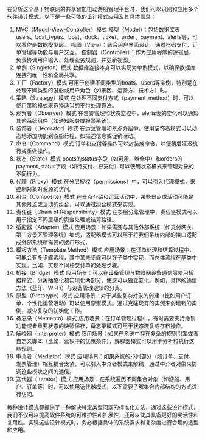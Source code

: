 在分析这个基于物联网的共享智能电动游船管理平台时，我们可以识别和应用多个软件设计模式。以下是一些可能的设计模式应用及其具体信息：

1. MVC（Model-View-Controller）模式
   模型（Model）：包括数据库表users、boat_types、boat、dock、ticket、order、payment、alerts等，可以看作是数据模型层。
   视图（View）：结合用户界面设计，通过扫码支付、订单管理等功能与用户交互。
   控制器（Controller）：作为应用程序的逻辑层，负责协调用户输入、处理业务规则，并更新视图。
2. 单例（Singleton）模式
   数据库连接本身可以实现为单例模式，以确保数据库连接的唯一性和全局共享。
3. 工厂（Factory）模式
   可用于创建不同类型的boats、users等实例，特别是在处理不同类型的游船或用户角色（如景区、运营方、技术方）时。
4. 策略（Strategy）模式
   在处理不同支付方式（payment_method）时，可以使用策略模式来选择适当的支付处理算法。
5. 观察者（Observer）模式
   在告警管理和状态监控中，alerts表的变化可以通知其他系统组件（如通知服务或报警系统）。
6. 装饰者（Decorator）模式
   在运营管理和景点介绍中，使用装饰者模式可以动态地添加功能到游船行程，如描述信息或促销活动。
7. 命令（Command）模式
   订单和支付等操作可以封装成命令，以便稍后延迟执行或重做操作。
8. 状态（State）模式
   boats的status字段（如可用、维修中）和orders的payment_status字段（如待支付、已支付）可以使用状态模式来管理对象的不同行为。
9. 代理（Proxy）模式
   在分层授权（permissions）中，可以引入代理模式，来控制对象对资源的访问。
10. 组合（Composite）模式
    在景点介绍和运营活动中，某些景点或活动可能是其他景点或活动的组合，可以通过组合模式来实现。
11. 责任链（Chain of Responsibility）模式
    在多层分账管理中，责任链模式可以用于指定不同层级的资金处理或结算路径。
12. 适配器（Adapter）模式
    应用场景：如果需要与其他外部系统（如支付网关、第三方景区管理系统）集成，适配器模式可以用于将我们系统内部的接口适配成外部系统所需要的接口形式。
13. 模板方法（Template Method）模式
    应用场景：在订单处理和结算过程中，可能会有多步骤流程，其中某些步骤可以在子类中实现，而总体流程在基类中实现。比如，实现不同种类订单的处理步骤。
14. 桥接（Bridge）模式
    应用场景：可以在设备管理与物联网设备通信层使用桥接模式，分离抽象化和实现化两部分，使之可以独立变化。例如，具体的通信方法（蓝牙、Wi-Fi）与设备管理逻辑的分离。
15. 原型（Prototype）模式
    应用场景：对于某些复杂对象的创建（比如用户订单、个性化运营活动）可以使用原型模式。通过克隆现有的实例来创建新的实例，减少复杂的初始化工作。
16. 备忘录（Memento）模式
    应用场景：在订单管理过程中，有时需要支持撤销功能或者重要状态的快照保存，备忘录模式可用于状态恢复或存档操作。
17. 解释器（Interpreter）模式
    应用场景：如果在系统中存在复杂的规则引擎或者自定义脚本（比如，营销中的优惠条件），解释器模式可以用于分析和执行这些规则。
18. 中介者（Mediator）模式
    应用场景：如果系统的不同部分（如订单、支付、发票管理）相互耦合太紧，可以引入中介者模式来解耦，通过中介者对象来协调这些模块之间的通信。
19. 迭代器（Iterator）模式
    应用场景：在系统遍历不同集合对象（如游船、用户、订单等）时，可以使用迭代器模式，以不需要了解集合内部结构的方式进行访问。

每种设计模式都提供了一种解决特定类型问题的标准化方法，通过这些设计模式，我们不仅可以提高软件系统的可维护性和扩展性，还可以使其具备更好的灵活性和复用性。实现这些设计模式时，务必根据具体的系统需求和复杂度进行合理的选型和应用。
